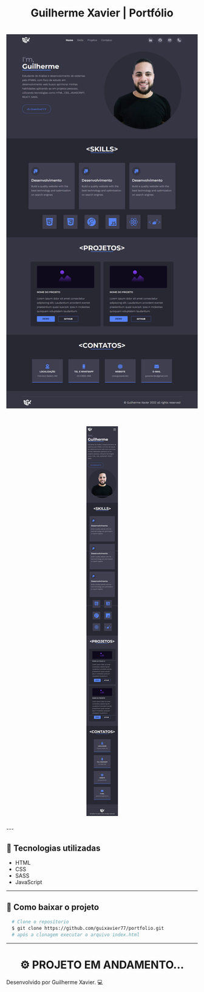 <h1 align="center">
  Guilherme Xavier | Portfólio
</h1>

<h1 align="center">
  <img src="assets/img/readme/page-desktop.png">
</h1>

<h1 align="center">
  <img src="assets/img/readme/page-mobile.png">
</h1>
---

## 🚀 Tecnologias utilizadas

- HTML
- CSS
- SASS
- JavaScript

---

## 📁 Como baixar o projeto

```bash
  # Clone o reposítorio
  $ git clone https://github.com/guixavier77/portfolio.git
  # após a clonagem executar o arquivo index.html
```

---

<h1 align="center">
  ⚙ PROJETO EM ANDAMENTO...
</h1>
Desenvolvido por Guilherme Xavier. 💻

